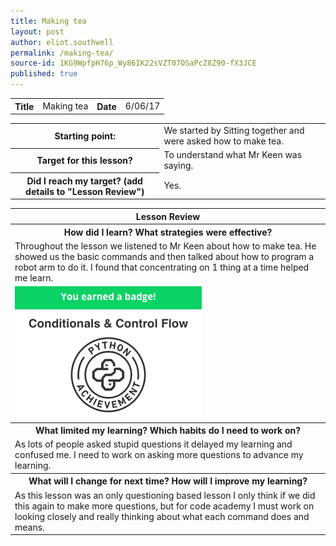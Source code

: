 ```yaml
---
title: Making tea
layout: post
author: eliot.southwell
permalink: /making-tea/
source-id: 1KG9WpfpH76p_Wy86IK22sVZT07OSaPcZ8Z90-fX3JCE
published: true
---
```

<table class="table1">
  <tr>
    <th>Title</th>
    <td>Making tea</td>
    <th>Date</th>
    <td>6/06/17</td>
  </tr>
</table>


<table class="table1">
  <tr>
    <th>Starting point:</th>
    <td>We started by Sitting together and were asked how to make tea.</td>
  </tr>
  <tr>
    <th>Target for this lesson?</th>
    <td>To understand what Mr Keen was saying.</td>
  </tr>
  <tr>
    <th>Did I reach my target? 
(add details to "Lesson Review")</th>
    <td>Yes.</td>
  </tr>
</table>


<table class="table1">
  <tr>
    <th>Lesson Review</th>
  </tr>
  <tr>
    <th>How did I learn? What strategies were effective? </th>
  </tr>
  <tr>
    <td>Throughout the lesson we listened to Mr Keen about how to make tea. He showed us the basic commands and then talked about how to program a robot arm to do it. I found that concentrating on 1 thing at a time helped me learn.</td>
  </tr>
  <tr>
  <td>
  <img src="https://raw.githubusercontent.com/Eawell/Eawell.github.io/master/images/Screen%20Shot%202017-05-09%20at%2015.31.39.png"/>
  </td>
  </tr>
  <tr>
    <th>What limited my learning? Which habits do I need to work on? </th>
  </tr>
  <tr>
    <td>As lots of people asked stupid questions it delayed my learning and confused me. I need to work on asking more questions to advance my learning.</td>
  </tr>
  <tr>
    <th>What will I change for next time? How will I improve my learning?</th>
  </tr>
  <tr>
    <td>As this lesson was an only questioning based lesson I only think if we did this again to make more questions, but for code academy I must work on looking closely and really thinking about what each command does and means.</td>
  </tr>
</table>



